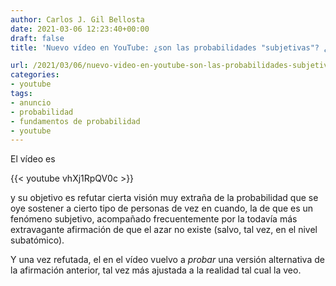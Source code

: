 ```yaml
---
author: Carlos J. Gil Bellosta
date: 2021-03-06 12:23:40+00:00
draft: false
title: 'Nuevo vídeo en YouTube: ¿son las probabilidades "subjetivas"? ¿Existe el azar?'

url: /2021/03/06/nuevo-video-en-youtube-son-las-probabilidades-subjetivas-existe-el-azar/
categories:
- youtube
tags:
- anuncio
- probabilidad
- fundamentos de probabilidad
- youtube
---
```


El vídeo es

{{< youtube vhXj1RpQV0c >}}

y su objetivo es refutar cierta visión muy extraña de la probabilidad que se oye sostener a cierto tipo de personas de vez en cuando, la de que es un fenómeno subjetivo, acompañado frecuentemente por la todavía más extravagante afirmación de que el azar no existe (salvo, tal vez, en el nivel subatómico).

Y una vez refutada, el en el vídeo vuelvo a _probar_ una versión alternativa de la afirmación anterior, tal vez más ajustada a la realidad tal cual la veo.



